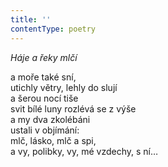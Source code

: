 ```yaml
---
title: ''
contentType: poetry
---
```


<section>

_Háje a řeky mlčí_

a moře také sní,  
utichly větry, lehly do slují  
a šerou nocí tiše  
svit bílé luny rozlévá se z výše  
a my dva zkolébáni  
ustali v objímání:  
mlč, lásko, mlč a spi,  
a vy, polibky, vy, mé vzdechy, s ní…

</section>

